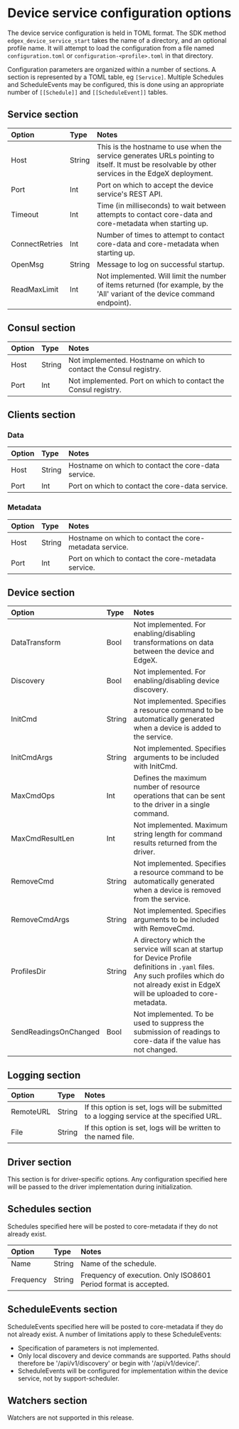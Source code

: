 # Device service configuration options

The device service configuration is held in TOML format. The SDK method `edgex_device_service_start` takes the name of a directory, and an optional profile name. It will attempt to load the configuration from a file named `configuration.toml` or `configuration-<profile>.toml` in that directory.

Configuration parameters are organized within a number of sections. A section is represented by a TOML table, eg `[Service]`. Multiple Schedules and ScheduleEvents may be configured, this is done using an appropriate number of `[[Schedule]]` and `[[ScheduleEvent]]` tables.

## Service section

Option | Type | Notes
:--- | :--- | :---
Host | String | This is the hostname to use when the service generates URLs pointing to itself. It must be resolvable by other services in the EdgeX deployment.
Port | Int | Port on which to accept the device service's REST API.
Timeout | Int | Time (in milliseconds) to wait between attempts to contact core-data and core-metadata when starting up.
ConnectRetries | Int | Number of times to attempt to contact core-data and core-metadata when starting up.
OpenMsg | String | Message to log on successful startup.
ReadMaxLimit | Int | Not implemented. Will limit the number of items returned (for example, by the 'All' variant of the device command endpoint).

## Consul section

Option | Type | Notes
:--- | :--- | :---
Host | String | Not implemented. Hostname on which to contact the Consul registry.
Port | Int | Not implemented. Port on which to contact the Consul registry.

## Clients section

### Data

Option | Type | Notes
:--- | :--- | :---
Host | String | Hostname on which to contact the core-data service.
Port | Int | Port on which to contact the core-data service.

### Metadata

Option | Type | Notes
:--- | :--- | :---
Host | String | Hostname on which to contact the core-metadata service.
Port | Int | Port on which to contact the core-metadata service.

## Device section

Option | Type | Notes
:--- | :--- | :---
DataTransform | Bool | Not implemented. For enabling/disabling transformations on data between the device and EdgeX.
Discovery | Bool | Not implemented. For enabling/disabling device discovery.
InitCmd | String | Not implemented. Specifies a resource command to be automatically generated when a device is added to the service.
InitCmdArgs | String | Not implemented. Specifies arguments to be included with InitCmd.
MaxCmdOps | Int | Defines the maximum number of resource operations that can be sent to the driver in a single command.
MaxCmdResultLen | Int | Not implemented. Maximum string length for command results returned from the driver.
RemoveCmd | String | Not implemented. Specifies a resource command to be automatically generated when a device is removed from the service.
RemoveCmdArgs | String | Not implemented. Specifies arguments to be included with RemoveCmd.
ProfilesDir | String | A directory which the service will scan at startup for Device Profile definitions in `.yaml` files. Any such profiles which do not already exist in EdgeX will be uploaded to core-metadata.
SendReadingsOnChanged | Bool | Not implemented. To be used to suppress the submission of readings to core-data if the value has not changed.

## Logging section

Option | Type | Notes
:--- | :--- | :---
RemoteURL | String | If this option is set, logs will be submitted to a logging service at the specified URL.
File | String | If this option is set, logs will be written to the named file.

## Driver section

This section is for driver-specific options. Any configuration specified here will be passed to the driver implementation during initialization.

## Schedules section

Schedules specified here will be posted to core-metadata if they do not already exist.

Option | Type | Notes
:--- | :--- | :---
Name | String | Name of the schedule.
Frequency | String | Frequency of execution. Only ISO8601 Period format is accepted.

## ScheduleEvents section

ScheduleEvents specified here will be posted to core-metadata if they do not already exist. A number of limitations apply to these ScheduleEvents:

* Specification of parameters is not implemented.
* Only local discovery and device commands are supported. Paths should therefore be '/api/v1/discovery' or begin with '/api/v1/device/'.
* ScheduleEvents will be configured for implementation within the device service, not by support-scheduler.

## Watchers section

Watchers are not supported in this release.
